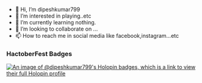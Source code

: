 - 👋 Hi, I’m dipeshkumar799
- 👀 I’m interested in  playing..etc
- 🌱 I’m currently learning nothing.
- 💞️ I’m looking to collaborate on ...
- 📫 How to reach me  in social media like facebook,instagram...etc

###
<h3>HactoberFest Badges</h3>

[![An image of @dipeshkumar799's Holopin badges, which is a link to view their full Holopin profile](https://holopin.me/dipeshkumar799)](https://holopin.io/@dipeshkumar799)

###
<!---
dipeshkumar799/dipeshkumar799 is a ✨ special ✨ repository because its `README.md` (this file) appears on your GitHub profile.
You can click the Preview link to take a look at your changes.
--->
